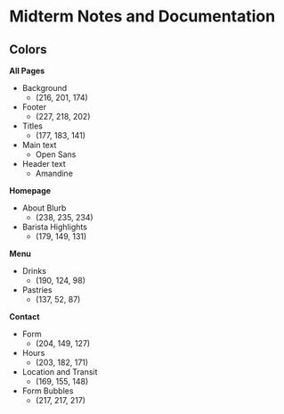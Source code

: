 # Midterm Notes and Documentation 

## Colors
**All Pages**
- Background
    - (216, 201, 174) 
- Footer
    - (227, 218, 202)
- Titles 
    - (177, 183, 141)
- Main text
    - Open Sans
- Header text
    - Amandine

**Homepage**
- About Blurb
    - (238, 235, 234)
- Barista Highlights 
    - (179, 149, 131)

**Menu**
- Drinks
    - (190, 124, 98)
- Pastries
    - (137, 52, 87)

**Contact**
- Form
    - (204, 149, 127)
- Hours
    - (203, 182, 171)
- Location and Transit
    - (169, 155, 148)
- Form Bubbles 
    - (217, 217, 217)
